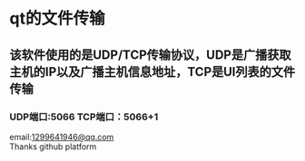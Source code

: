 # qt的文件传输  
## 该软件使用的是UDP/TCP传输协议，UDP是广播获取主机的IP以及广播主机信息地址，TCP是UI列表的文件传输  
### UDP端口:5066 TCP端口：5066+1
email:1299641946@qq.com  
Thanks github platform  